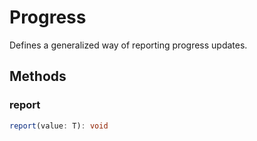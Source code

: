 # Progress<T>

Defines a generalized way of reporting progress updates.

## Methods

### report

```typescript
report(value: T): void
```

